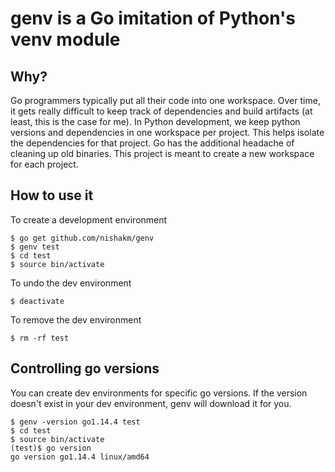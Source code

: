 # genv is a Go imitation of Python's venv module

## Why?
Go programmers typically put all their code into one workspace. Over time, it gets really difficult to keep track of dependencies and build artifacts (at least, this is the case for me). In Python development, we keep python versions and dependencies in one workspace per project. This helps isolate the dependencies for that project. Go has the additional headache of cleaning up old binaries. This project is meant to create a new workspace for each project.

## How to use it
To create a development environment
```
$ go get github.com/nishakm/genv
$ genv test
$ cd test
$ source bin/activate
```
To undo the dev environment
```
$ deactivate
```
To remove the dev environment
```
$ rm -rf test
```

## Controlling go versions
You can create dev environments for specific go versions. If the version doesn't exist in your dev environment, genv will download it for you.
```
$ genv -version go1.14.4 test
$ cd test
$ source bin/activate
(test)$ go version
go version go1.14.4 linux/amd64
``` 
